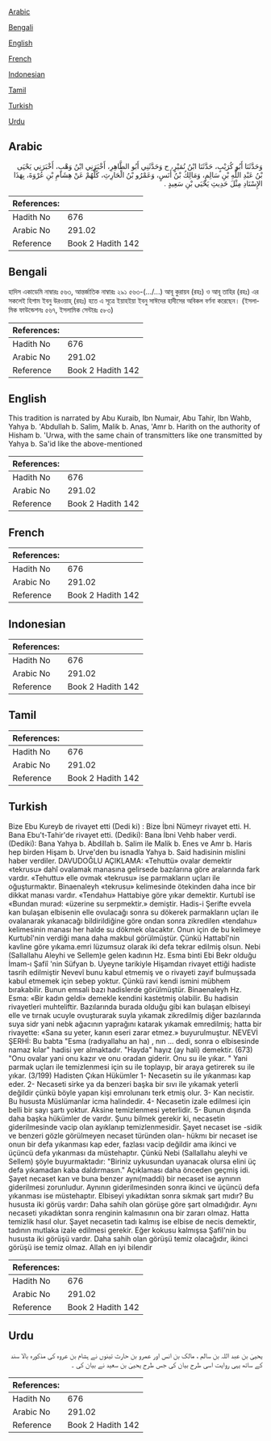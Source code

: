 [Arabic](#arabic)

[Bengali](#bengali)

[English](#english)

[French](#french)

[Indonesian](#indonesian)

[Tamil](#tamil)

[Turkish](#turkish)

[Urdu](#urdu)

## Arabic


<div dir="rtl" lang="ar" style={{fontSize:'larger',backgroundColor:'#f8f9fa',padding:20}}>
وَحَدَّثَنَا أَبُو كُرَيْبٍ، حَدَّثَنَا ابْنُ نُمَيْرٍ، ح وَحَدَّثَنِي أَبُو الطَّاهِرِ، أَخْبَرَنِي ابْنُ وَهْبٍ، أَخْبَرَنِي يَحْيَى بْنُ عَبْدِ اللَّهِ بْنِ سَالِمٍ، وَمَالِكُ بْنُ أَنَسٍ، وَعَمْرُو بْنُ الْحَارِثِ، كُلُّهُمْ عَنْ هِشَامِ بْنِ عُرْوَةَ، بِهَذَا الإِسْنَادِ مِثْلَ حَدِيثِ يَحْيَى بْنِ سَعِيدٍ ‏.‏
</div>
<div style={{backgroundColor:'#f8f9fa',padding:20, marginBottom: 10}}><table> <thead> <tr> <th>References:</th> <th></th> </tr> </thead> <tbody><tr><td>Hadith No</td><td>676</td></tr><tr><td>Arabic No</td><td>291.02</td></tr><tr><td>Reference</td><td>Book 2 Hadith 142</td></tr></tbody></table></div>

## Bengali


<div dir="ltr" lang="bn" style={{fontSize:'larger',backgroundColor:'#f8f9fa',padding:20}}>
হাদিস একাডেমি নাম্বারঃ ৫৬৩, আন্তর্জাতিক নাম্বারঃ ২৯১ ৫৬৩-(.../...) আবূ কুরায়ব (রহঃ) ও আবূ তাহির (রহঃ) এর সকলেই হিশাম ইবনু উরওয়াহ্ (রহঃ) হতে এ সূত্রে ইয়াহইয়া ইবনু সাঈদের হাদীসের অবিকল বর্ণনা করেছেন। (ইসলামিক ফাউন্ডেশনঃ ৫৬৭, ইসলামিক সেন্টারঃ ৫৮৩)
</div>
<div style={{backgroundColor:'#f8f9fa',padding:20, marginBottom: 10}}><table> <thead> <tr> <th>References:</th> <th></th> </tr> </thead> <tbody><tr><td>Hadith No</td><td>676</td></tr><tr><td>Arabic No</td><td>291.02</td></tr><tr><td>Reference</td><td>Book 2 Hadith 142</td></tr></tbody></table></div>

## English


<div dir="ltr" lang="en" style={{fontSize:'larger',backgroundColor:'#f8f9fa',padding:20}}>
This tradition is narrated by Abu Kuraib, Ibn Numair, Abu Tahir, Ibn Wahb, Yahya b. 'Abdullah b. Salim, Malik b. Anas, 'Amr b. Harith on the authority of Hisham b. 'Urwa, with the same chain of transmitters like one transmitted by Yahya b. Sa'id like the above-mentioned
</div>
<div style={{backgroundColor:'#f8f9fa',padding:20, marginBottom: 10}}><table> <thead> <tr> <th>References:</th> <th></th> </tr> </thead> <tbody><tr><td>Hadith No</td><td>676</td></tr><tr><td>Arabic No</td><td>291.02</td></tr><tr><td>Reference</td><td>Book 2 Hadith 142</td></tr></tbody></table></div>

## French


<div dir="ltr" lang="fr" style={{fontSize:'larger',backgroundColor:'#f8f9fa',padding:20}}>

</div>
<div style={{backgroundColor:'#f8f9fa',padding:20, marginBottom: 10}}><table> <thead> <tr> <th>References:</th> <th></th> </tr> </thead> <tbody><tr><td>Hadith No</td><td>676</td></tr><tr><td>Arabic No</td><td>291.02</td></tr><tr><td>Reference</td><td>Book 2 Hadith 142</td></tr></tbody></table></div>

## Indonesian


<div dir="ltr" lang="id" style={{fontSize:'larger',backgroundColor:'#f8f9fa',padding:20}}>

</div>
<div style={{backgroundColor:'#f8f9fa',padding:20, marginBottom: 10}}><table> <thead> <tr> <th>References:</th> <th></th> </tr> </thead> <tbody><tr><td>Hadith No</td><td>676</td></tr><tr><td>Arabic No</td><td>291.02</td></tr><tr><td>Reference</td><td>Book 2 Hadith 142</td></tr></tbody></table></div>

## Tamil


<div dir="ltr" lang="ta" style={{fontSize:'larger',backgroundColor:'#f8f9fa',padding:20}}>

</div>
<div style={{backgroundColor:'#f8f9fa',padding:20, marginBottom: 10}}><table> <thead> <tr> <th>References:</th> <th></th> </tr> </thead> <tbody><tr><td>Hadith No</td><td>676</td></tr><tr><td>Arabic No</td><td>291.02</td></tr><tr><td>Reference</td><td>Book 2 Hadith 142</td></tr></tbody></table></div>

## Turkish


<div dir="ltr" lang="tr" style={{fontSize:'larger',backgroundColor:'#f8f9fa',padding:20}}>
Bize Ebu Kureyb de rivayet etti (Dedi ki) : Bize İbni Nümeyr rivayet etti. H. Bana Ebu't-Tahir'de rivayet etti. (Dediki): Bana İbni Vehb haber verdi. (Dediki): Bana Yahya b. Abdillah b. Salim ile Malik b. Enes ve Amr b. Haris hep birden Hişam b. Urve'den bu isnadla Yahya b. Said hadisinin mislini haber verdiler. DAVUDOĞLU AÇIKLAMA: «Tehuttü» ovalar demektir «tekrusu» dahî ovalamak manasına gelirsede bazılarına göre aralarında fark vardır. «Tehuttu» elle ovmak «tekrusu» ise parmakların uçları ile oğuşturmaktır. Binaenaleyh «tekrusu» kelimesinde ötekinden daha ince bir dikkat manası vardır. «Tendahu» Hattabiye göre yıkar demektir. Kurtubî ise «Bundan murad: «üzerine su serpmektir.» demiştir. Hadis-i Şerifte evvela kan bulaşan elbisenin elle ovulacağı sonra su dökerek parmakların uçları ile ovalanarak yıkanacağı bildirildiğine göre ondan sonra zikredilen «tendahu» kelimesinin manası her halde su dökmek olacaktır. Onun için de bu kelimeye Kurtubî'nin verdiği mana daha makbul görülmüştür. Çünkü Hattabî'nin kavline göre yıkama.emri lüzumsuz olarak iki defa tekrar edilmiş olsun. Nebi (Sallallahu Aleyhi ve Sellem)e gelen kadının Hz. Esma binti Ebi Bekr olduğu İmam-ı Şafiî 'nin Süfyan b. Uyeyne tarikiyle Hişamdan rivayet ettiği hadiste tasrih edilmiştir Nevevî bunu kabul etmemiş ve o rivayeti zayıf bulmuşsada kabul etmemek için sebep yoktur. Çünkü ravi kendi ismini mübhem bırakabilir. Bunun emsali bazı hadislerde görülmüştür. Binaenaleyh Hz. Esma: «Bir kadın geldi» demekle kendini kastetmiş olabilir. Bu hadisin rivayetleri muhteliftir. Bazılarında burada olduğu gibi kan bulaşan elbiseyi elle ve tırnak ucuyle ovuşturarak suyla yıkamak zikredilmiş diğer bazılarında suya sidr yani nebk ağacının yaprağını katarak yıkamak emredilmiş; hatta bir rivayette: «Sana su yeter, kanın eseri zarar etmez.» buyurulmuştur. NEVEVİ ŞERHİ: Bu babta "Esma (radıyallahu an ha) , nın ... dedi, sonra o elbisesinde namaz kılar" hadisi yer almaktadır. "Hayda" hayız (ay hali) demektir. (673) "Onu ovalar yani onu kazır ve onu oradan giderir. Onu su ile yıkar. " Yani parmak uçları ile temizlenmesi için su ile toplayıp, bir araya getirerek su ile yıkar. (3/199) Hadisten Çıkan Hükümler 1- Necasetin su ile yıkanması kap eder. 2- Necaseti sirke ya da benzeri başka bir sıvı ile yıkamak yeterli değildir çünkü böyle yapan kişi emrolunanı terk etmiş olur. 3- Kan necistir. Bu hususta Müslümanlar icma halindedir. 4- Necasetin izale edilmesi için belli bir sayı şartı yoktur. Aksine temizlenmesi yeterlidir. 5- Bunun dışında daha başka hükümler de vardır. Şunu bilmek gerekir ki, necasetin giderilmesinde vacip olan ayıklanıp temizlenmesidir. Şayet necaset ise -sidik ve benzeri gözle görülmeyen necaset türünden olan- hükmı bir necaset ise onun bir defa yıkanması kap eder, fazlası vacip değildir ama ikinci ve üçüncü defa yıkanması da müstehaptır. Çünkü Nebi (Sallallahu aleyhi ve Sellem) şöyle buyurmaktadır: "Biriniz uykusundan uyanacak olursa elini üç defa yıkamadan kaba daldırmasın." Açıklaması daha önceden geçmiş idi. Şayet necaset kan ve buna benzer aynı(maddi) bir necaset ise aynının giderilmesi zorunludur. Aynının giderilmesinden sonra ikinci ve üçüncü defa yıkanması ise müstehaptır. Elbiseyi yıkadıktan sonra sıkmak şart mıdır? Bu hususta iki görüş vardır: Daha sahih olan görüşe göre şart olmadığıdır. Aynı necaseti yıkadıktan sonra renginin kalmasının ona bir zararı olmaz. Hatta temizlik hasıl olur. Şayet necasetin tadı kalmış ise elbise de necis demektir, tadının mutlaka izale edilmesi gerekir. Eğer kokusu kalmışsa Şafil'nin bu hususta iki görüşü vardır. Daha sahih olan görüşü temiz olacağıdır, ikinci görüşü ise temiz olmaz. Allah en iyi bilendir
</div>
<div style={{backgroundColor:'#f8f9fa',padding:20, marginBottom: 10}}><table> <thead> <tr> <th>References:</th> <th></th> </tr> </thead> <tbody><tr><td>Hadith No</td><td>676</td></tr><tr><td>Arabic No</td><td>291.02</td></tr><tr><td>Reference</td><td>Book 2 Hadith 142</td></tr></tbody></table></div>

## Urdu


<div dir="rtl" lang="ur" style={{fontSize:'larger',backgroundColor:'#f8f9fa',padding:20}}>
یحییٰ بن عبد اللہ بن سالم ، مالک بن انس اور عمرو بن حارث تینوں نے ہشام بن عروہ کی مذکورہ بالا سند کے ساتھ یہی روایت اسی طرح بیان کی جس طرح یحییٰ بن سعید نے بیان کی ۔
</div>
<div style={{backgroundColor:'#f8f9fa',padding:20, marginBottom: 10}}><table> <thead> <tr> <th>References:</th> <th></th> </tr> </thead> <tbody><tr><td>Hadith No</td><td>676</td></tr><tr><td>Arabic No</td><td>291.02</td></tr><tr><td>Reference</td><td>Book 2 Hadith 142</td></tr></tbody></table></div>